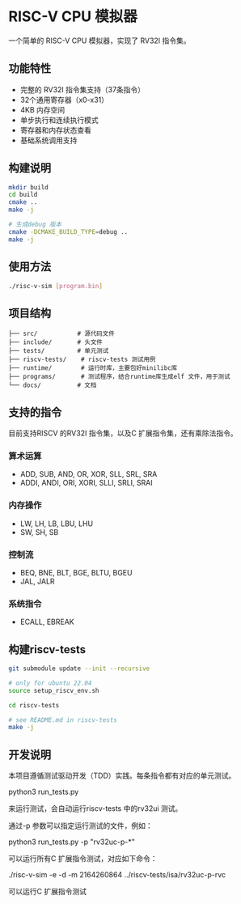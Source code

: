 # RISC-V CPU 模拟器

一个简单的 RISC-V CPU 模拟器，实现了 RV32I 指令集。

## 功能特性

- 完整的 RV32I 指令集支持（37条指令）
- 32个通用寄存器（x0-x31）
- 4KB 内存空间
- 单步执行和连续执行模式
- 寄存器和内存状态查看
- 基础系统调用支持

## 构建说明

```bash
mkdir build
cd build
cmake ..
make -j

# 生成debug 版本
cmake -DCMAKE_BUILD_TYPE=debug ..
make -j
```

## 使用方法

```bash
./risc-v-sim [program.bin]
```

## 项目结构

```
├── src/           # 源代码文件
├── include/       # 头文件
├── tests/         # 单元测试
├── riscv-tests/    # riscv-tests 测试用例
├── runtime/        # 运行时库，主要包好minilibc库
├── programs/       # 测试程序，结合runtime库生成elf 文件，用于测试
└── docs/          # 文档
```

## 支持的指令

目前支持RISCV 的RV32I 指令集，以及C 扩展指令集，还有乘除法指令。

### 算术运算
- ADD, SUB, AND, OR, XOR, SLL, SRL, SRA
- ADDI, ANDI, ORI, XORI, SLLI, SRLI, SRAI

### 内存操作
- LW, LH, LB, LBU, LHU
- SW, SH, SB

### 控制流
- BEQ, BNE, BLT, BGE, BLTU, BGEU
- JAL, JALR

### 系统指令
- ECALL, EBREAK

## 构建riscv-tests

```bash
git submodule update --init --recursive

# only for ubuntu 22.04
source setup_riscv_env.sh

cd riscv-tests

# see README.md in riscv-tests
make -j 

```


## 开发说明

本项目遵循测试驱动开发（TDD）实践。每条指令都有对应的单元测试。

python3 run_tests.py

来运行测试，会自动运行riscv-tests 中的rv32ui 测试。

通过-p 参数可以指定运行测试的文件，例如：

python3 run_tests.py -p "rv32uc-p-*"

可以运行所有C 扩展指令测试，对应如下命令：

./risc-v-sim -e -d -m 2164260864 ../riscv-tests/isa/rv32uc-p-rvc

可以运行C 扩展指令测试